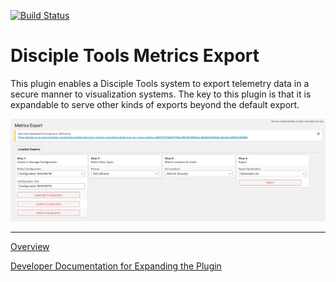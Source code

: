 [![Build Status](https://travis-ci.com/DiscipleTools/disciple-tools-metrics-export.svg?branch=master)](https://travis-ci.com/DiscipleTools/disciple-tools-metrics-export)

# Disciple Tools Metrics Export
This plugin enables a Disciple Tools system to export telemetry data in a secure manner to visualization systems. The key to this plugin is that it is expandable to serve other kinds of exports beyond the default export.


![one time link](https://raw.githubusercontent.com/DiscipleTools/disciple-tools-metrics-export/master/documentation/metrics-export-one-time-link.png)

---

[Overview](https://github.com/DiscipleTools/disciple-tools-metrics-export/wiki)

[Developer Documentation for Expanding the Plugin](samples/format-plugin-template.php)

